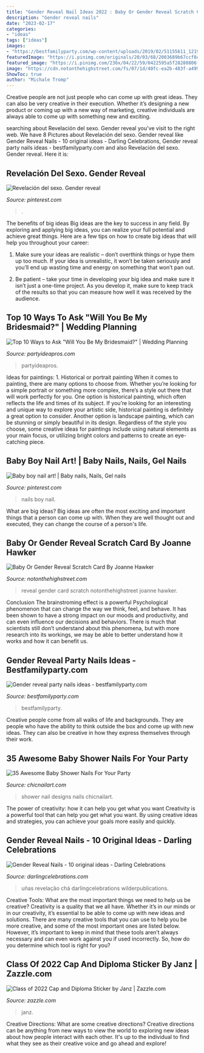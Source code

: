 ```yaml
---
title: "Gender Reveal Nail Ideas 2022 : Baby Or Gender Reveal Scratch Card By Joanne Hawker"
description: "Gender reveal nails"
date: "2023-02-17"
categories:
- "ideas"
tags: ["ideas"]
images:
- "https://bestfamilyparty.com/wp-content/uploads/2019/02/51155611_121989492205397_6510895765344067356_n.jpg"
featuredImage: "https://i.pinimg.com/originals/20/03/68/2003689b67ccf8c0148163b8afb5c4d2.jpg"
featured_image: "https://i.pinimg.com/236x/04/22/59/0422595a5f28280806f43ff0285de872.jpg"
image: "https://cdn.notonthehighstreet.com/fs/07/1d/40fc-ea2b-483f-a499-d3f43e1df465/original_baby-or-gender-reveal-scratch-card.jpg"
ShowToc: true
author: "Michale Tromp"
---
```



Creative people are not just people who can come up with great ideas. They can also be very creative in their execution. Whether it’s designing a new product or coming up with a new way of marketing, creative individuals are always able to come up with something new and exciting.

	

		
searching about Revelación del sexo. Gender reveal you've visit to the right web. We have 8 Pictures about Revelación del sexo. Gender reveal like Gender Reveal Nails - 10 original ideas - Darling Celebrations, Gender reveal party nails ideas - bestfamilyparty.com and also Revelación del sexo. Gender reveal. Here it is:
		
    
## Revelación Del Sexo. Gender Reveal

<img loading=lazy src="https://i.pinimg.com/236x/04/22/59/0422595a5f28280806f43ff0285de872.jpg" onerror="this.onerror=null;this.src='https://tse2.mm.bing.net/th?id=OIP.lTvNO2PQJzuJ5pYu6MVfQgAAAA&amp;pid=15.1';" alt="Revelación del sexo. Gender reveal">

_Source: pinterest.com_

>. 

	

The benefits of big ideas
Big ideas are the key to success in any field. By exploring and applying big ideas, you can realize your full potential and achieve great things. Here are a few tips on how to create big ideas that will help you throughout your career:
1. Make sure your ideas are realistic – don’t overthink things or hype them up too much. If your idea is unrealistic, it won’t be taken seriously and you’ll end up wasting time and energy on something that won’t pan out.

2. Be patient – take your time in developing your big idea and make sure it isn’t just a one-time project. As you develop it, make sure to keep track of the results so that you can measure how well it was received by the audience.


    
## Top 10 Ways To Ask &quot;Will You Be My Bridesmaid?&quot; | Wedding Planning

<img loading=lazy src="https://www.partyideapros.com/wp-content/uploads/2014/01/bridesmaid_ask.jpg" onerror="this.onerror=null;this.src='https://tse3.mm.bing.net/th?id=OIP.H08yR4r1IF2dp_N_AZrRuQHaIt&amp;pid=15.1';" alt="Top 10 Ways to Ask &quot;Will You Be My Bridesmaid?&quot; | Wedding Planning">

_Source: partyideapros.com_

>partyideapros. 

	

Ideas for paintings: 1. Historical or portrait painting
When it comes to painting, there are many options to choose from. Whether you’re looking for a simple portrait or something more complex, there’s a style out there that will work perfectly for you. One option is historical painting, which often reflects the life and times of its subject. If you’re looking for an interesting and unique way to explore your artistic side, historical painting is definitely a great option to consider. Another option is landscape painting, which can be stunning or simply beautiful in its design. Regardless of the style you choose, some creative ideas for paintings include using natural elements as your main focus, or utilizing bright colors and patterns to create an eye-catching piece.

    
## Baby Boy Nail Art! | Baby Nails, Nails, Gel Nails

<img loading=lazy src="https://i.pinimg.com/originals/20/03/68/2003689b67ccf8c0148163b8afb5c4d2.jpg" onerror="this.onerror=null;this.src='https://tse3.mm.bing.net/th?id=OIP.AdZWuVugSEeSyZSloq7nCQHaJ4&amp;pid=15.1';" alt="Baby boy nail art! | Baby nails, Nails, Gel nails">

_Source: pinterest.com_

>nails boy nail. 

	

What are big ideas?
Big ideas are often the most exciting and important things that a person can come up with. When they are well thought out and executed, they can change the course of a person's life.

    
## Baby Or Gender Reveal Scratch Card By Joanne Hawker

<img loading=lazy src="https://cdn.notonthehighstreet.com/fs/07/1d/40fc-ea2b-483f-a499-d3f43e1df465/original_baby-or-gender-reveal-scratch-card.jpg" onerror="this.onerror=null;this.src='https://tse3.mm.bing.net/th?id=OIP.nZEBxX9Xm_ywzXNK6ew22AHaHa&amp;pid=15.1';" alt="Baby Or Gender Reveal Scratch Card By Joanne Hawker">

_Source: notonthehighstreet.com_

>reveal gender card scratch notonthehighstreet joanne hawker. 

	

Conclusion
The brainstroming effect is a powerful Psychological phenomenon that can change the way we think, feel, and behave. It has been shown to have a strong impact on our moods and productivity, and can even influence our decisions and behaviors. There is much that scientists still don’t understand about this phenomena, but with more research into its workings, we may be able to better understand how it works and how it can benefit us.

    
## Gender Reveal Party Nails Ideas - Bestfamilyparty.com

<img loading=lazy src="https://bestfamilyparty.com/wp-content/uploads/2019/02/51155611_121989492205397_6510895765344067356_n.jpg" onerror="this.onerror=null;this.src='https://tse1.mm.bing.net/th?id=OIP.a-XlCqTTMm8KBQi0DaWTFQHaHa&amp;pid=15.1';" alt="Gender reveal party nails ideas - bestfamilyparty.com">

_Source: bestfamilyparty.com_

>bestfamilyparty. 

	

Creative people come from all walks of life and backgrounds. They are people who have the ability to think outside the box and come up with new ideas. They can also be creative in how they express themselves through their work.

    
## 35 Awesome Baby Shower Nails For Your Party

<img loading=lazy src="http://chicnailart.com/wp-content/uploads/2019/07/baby-shower-nail-designs.jpg" onerror="this.onerror=null;this.src='https://tse4.mm.bing.net/th?id=OIP.J0K8v3axFD-_Y_ROF0BB3gHaHa&amp;pid=15.1';" alt="35 Awesome Baby Shower Nails For Your Party">

_Source: chicnailart.com_

>shower nail designs nails chicnailart. 

	

The power of creativity: how it can help you get what you want
Creativity is a powerful tool that can help you get what you want. By using creative ideas and strategies, you can achieve your goals more easily and quickly.

    
## Gender Reveal Nails - 10 Original Ideas - Darling Celebrations

<img loading=lazy src="https://www.darlingcelebrations.com/wp-content/uploads/2020/06/gender-reveal-nails.jpg" onerror="this.onerror=null;this.src='https://tse3.mm.bing.net/th?id=OIP.nK25AlmaBVuZa0ZCRvpGRwHaGv&amp;pid=15.1';" alt="Gender Reveal Nails - 10 original ideas - Darling Celebrations">

_Source: darlingcelebrations.com_

>uñas revelação chá darlingcelebrations wilderpublications. 

	

Creative Tools: What are the most important things we need to help us be creative?
Creativity is a quality that we all have. Whether it’s in our minds or in our creativity, it’s essential to be able to come up with new ideas and solutions. There are many creative tools that you can use to help you be more creative, and some of the most important ones are listed below. However, it’s important to keep in mind that these tools aren’t always necessary and can even work against you if used incorrectly. So, how do you determine which tool is right for you?

    
## Class Of 2022 Cap And Diploma Sticker By Janz | Zazzle.com

<img loading=lazy src="https://rlv.zcache.com/class_of_2022_cap_and_diploma_sticker_by_janz-r1cfd49fa81b24ced8d6143b0134b32b1_0ugmp_8byvr_630.jpg?view_padding=[285%2C0%2C285%2C0]" onerror="this.onerror=null;this.src='https://tse4.mm.bing.net/th?id=OIP.8pK8yu28k8_gWxgzv8EhaQHaD4&amp;pid=15.1';" alt="Class of 2022 Cap and Diploma Sticker by Janz | Zazzle.com">

_Source: zazzle.com_

>janz. 

	

Creative Directions: What are some creative directions?
Creative directions can be anything from new ways to view the world to exploring new ideas about how people interact with each other. It's up to the individual to find what they see as their creative voice and go ahead and explore!

